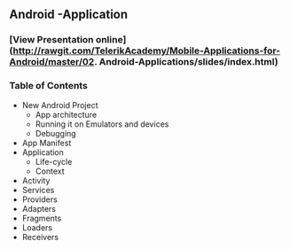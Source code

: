 ## Android -Application
### [View Presentation online](http://rawgit.com/TelerikAcademy/Mobile-Applications-for-Android/master/02. Android-Applications/slides/index.html)

### Table of Contents
- New Android Project
  - App architecture
  - Running it on Emulators and devices
  - Debugging
- App Manifest
- Application
  - Life-cycle
  - Context
- Activity
- Services
- Providers
- Adapters
- Fragments
- Loaders
- Receivers
